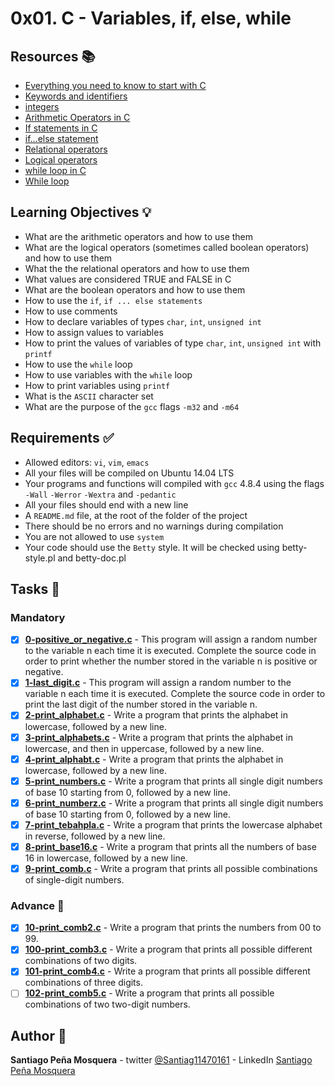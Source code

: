 # 0x01. C - Variables, if, else, while
## Resources :books:

* [Everything you need to know to start with C](https://intranet.hbtn.io/rltoken/lbqOMfcseEq0Y-7al_j1Ag)
* [Keywords and identifiers](https://intranet.hbtn.io/rltoken/ckqC9BrBcMmv-DLmBauaWQ)
* [integers](https://intranet.hbtn.io/rltoken/Oau_6LT7-3IIt5ew_3Ac6g)
* [Arithmetic Operators in C](https://intranet.hbtn.io/rltoken/r4hrHzg2X9JjnKj8sP_SAw)
* [If statements in C](https://intranet.hbtn.io/rltoken/W93uajwXtW3WOxOaeBtF-A)
* [if…else statement](https://intranet.hbtn.io/rltoken/PMD6eKdkj2RmIpagtABihw)
* [Relational operators](https://intranet.hbtn.io/rltoken/dCy4644-X_WJMYxRZwCfFQ)
* [Logical operators](https://intranet.hbtn.io/rltoken/gJzJXQoEdEN1Oxcutp_76Q)
* [while loop in C](https://intranet.hbtn.io/rltoken/Qhq1p5UcR72-VXFJ_iAqWQ)
* [While loop](https://intranet.hbtn.io/rltoken/RY9a1EDxRKNNHhxbJ6Pn_g)

## Learning Objectives :bulb:
* What are the arithmetic operators and how to use them
* What are the logical operators (sometimes called boolean operators) and how to use them
* What the the relational operators and how to use them
* What values are considered TRUE and FALSE in C
* What are the boolean operators and how to use them
* How to use the `if`, `if ... else statements`
* How to use comments
* How to declare variables of types `char`, `int`, `unsigned int`
* How to assign values to variables
* How to print the values of variables of type `char`, `int`, `unsigned int` with `printf`
* How to use the `while` loop
* How to use variables with the `while` loop
* How to print variables using `printf`
* What is the `ASCII` character set
* What are the purpose of the `gcc` flags `-m32` and `-m64`

## Requirements :white_check_mark:
* Allowed editors: `vi`, `vim`, `emacs`
* All your files will be compiled on Ubuntu 14.04 LTS
* Your programs and functions will compiled with `gcc` 4.8.4 using the flags `-Wall` `-Werror` `-Wextra` and `-pedantic`
* All your files should end with a new line
* A `README.md` file, at the root of the folder of the project
* There should be no errors and no warnings during compilation
* You are not allowed to use `system`
* Your code should use the `Betty` style. It will be checked using betty-style.pl and betty-doc.pl

## Tasks :page_with_curl:
### Mandatory
- [x] **[0-positive_or_negative.c](./0-positive_or_negative.c)** - This program will assign a random number to the variable n each time it is executed. Complete the source code in order to print whether the number stored in the variable n is positive or negative.
- [x] **[1-last_digit.c](./1-last_digit.c)** - This program will assign a random number to the variable n each time it is executed. Complete the source code in order to print the last digit of the number stored in the variable n.
- [x] **[2-print_alphabet.c](./2-print_alphabet.c)** - Write a program that prints the alphabet in lowercase, followed by a new line.
- [x] **[3-print_alphabets.c](./3-print_alphabets.c)** - Write a program that prints the alphabet in lowercase, and then in uppercase, followed by a new line.
- [x] **[4-print_alphabt.c](./4-print_alphabt.c)** - Write a program that prints the alphabet in lowercase, followed by a new line.
- [x] **[5-print_numbers.c](./5-print_numbers.c)** - Write a program that prints all single digit numbers of base 10 starting from 0, followed by a new line.
- [x] **[6-print_numberz.c](./6-print_numberz.c)** - Write a program that prints all single digit numbers of base 10 starting from 0, followed by a new line.
- [x] **[7-print_tebahpla.c](./7-print_tebahpla.c)** - Write a program that prints the lowercase alphabet in reverse, followed by a new line.
- [x] **[8-print_base16.c](./8-print_base16.c)** - Write a program that prints all the numbers of base 16 in lowercase, followed by a new line.
- [x] **[9-print_comb.c](./9-print_comb.c)** - Write a program that prints all possible combinations of single-digit numbers.
### Advance :muscle:
- [x] **[10-print_comb2.c](./10-print_comb2.c)** - Write a program that prints the numbers from 00 to 99.
- [x] **[100-print_comb3.c](./100-print_comb3.c)** - Write a program that prints all possible different combinations of two digits.
- [x] **[101-print_comb4.c](./101-print_comb4.c)** - Write a program that prints all possible different combinations of three digits.
- [ ] **[102-print_comb5.c](./102-print_comb5.c)** - Write a program that prints all possible combinations of two two-digit numbers.

## Author :pencil:
**Santiago Peña Mosquera** - twitter [@Santiag11470161](https://twitter.com/Santiag11470161) - LinkedIn [Santiago Peña Mosquera](https://www.linkedin.com/in/santiago-pe%C3%B1a-mosquera-abaa20196/)

